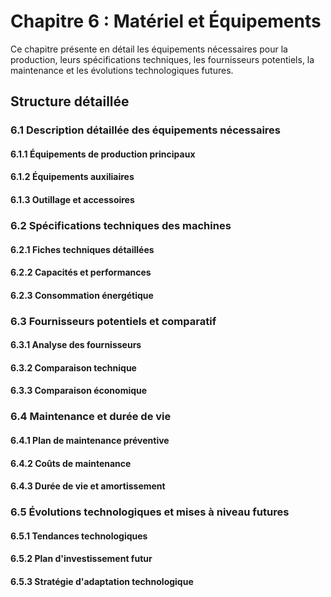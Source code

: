 # Chapitre 6 : Matériel et Équipements

Ce chapitre présente en détail les équipements nécessaires pour la production, leurs spécifications techniques, les fournisseurs potentiels, la maintenance et les évolutions technologiques futures.

## Structure détaillée

### 6.1 Description détaillée des équipements nécessaires
#### 6.1.1 Équipements de production principaux
#### 6.1.2 Équipements auxiliaires
#### 6.1.3 Outillage et accessoires

### 6.2 Spécifications techniques des machines
#### 6.2.1 Fiches techniques détaillées
#### 6.2.2 Capacités et performances
#### 6.2.3 Consommation énergétique

### 6.3 Fournisseurs potentiels et comparatif
#### 6.3.1 Analyse des fournisseurs
#### 6.3.2 Comparaison technique
#### 6.3.3 Comparaison économique

### 6.4 Maintenance et durée de vie
#### 6.4.1 Plan de maintenance préventive
#### 6.4.2 Coûts de maintenance
#### 6.4.3 Durée de vie et amortissement

### 6.5 Évolutions technologiques et mises à niveau futures
#### 6.5.1 Tendances technologiques
#### 6.5.2 Plan d'investissement futur
#### 6.5.3 Stratégie d'adaptation technologique

